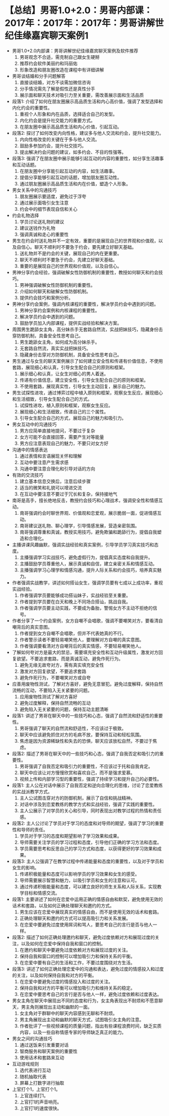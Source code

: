 # 【总结】男哥1.0+2.0：男哥内部课：2017年：2017年：2017年：男哥讲解世纪佳缘嘉宾聊天案例1

-   男哥1.0+2.0内部课：男哥讲解世纪佳缘嘉宾聊天案例及软件推荐
    1.  男哥观念不合适，需克制自己跟女生硬掰
    2.  推荐约会软件美丽约和玛丽佑
    3.  形象改造和朋友圈改造在课程中有详细讲解
-   男哥谈结婚和分手问题解答
    1.  直接谈结婚，对方不谈需加微信咨询
    2.  分手情况需先了解是假性还是真性分手
    3.  展示面和聊天技术对吸引力至关重要，需改善展示面和生活品质
-   段落1: 介绍了如何在朋友圈展示高品质生活和内心高价值，强调了发型选择和内化约会的重要性。
    1.  重视个人形象和内在品质，选择适合自己的发型。
    2.  内化约会是提升社交能力的重要方式。
    3.  在朋友圈中展示高品质生活和内心价值，引起互动。
-   段落2: 探讨了如何改变内向性格，建议多与他人交流和约会，提升社交能力。
    1.  内向性格改变的关键在于多与他人交流。
    2.  鼓励多参加约会，提升社交技巧。
    3.  提出解决约会问题的建议，如多约会、不目的性强等。
-   段落3: 强调了在朋友圈中展示能够引起互动的内容的重要性，如分享生活趣事和互动话题。
    1.  在朋友圈中分享能引起互动的内容，如生活趣事。
    2.  提倡分享能够引起互动的话题，增加朋友圈互动性。
    3.  通过朋友圈展示高品质生活和内在价值，塑造个人形象。
-   男女关系中的沟通技巧
    1.  朋友圈展示要适度，避免过于浮夸
    2.  通过展示面吸引女生注意
    3.  约会中的细节表现自信和关心
-   约会礼物选择
    1.  学员讨论送礼物的建议
    2.  建议送钱作为礼物
    3.  强调真诚和走心的重要性
-   男生在约会时送礼物并不一定有效，重要的是展现自己的世界观和价值观，以及自信心。聊天不顺利时不要急于约会，要先建立好聊天基础。
    1.  送礼物并不是约会的关键，展现自己的内在更重要。
    2.  聊天不顺利时不要急于约会，先建立好聊天基础。
    3.  重要的是展现自己的世界观和价值观，以及自信心。
-   男神分享约会经验，强调破解女性防御机制的重要性，教授如何聊天和约会技巧。
    1.  男神强调破解女性防御机制的重要性。
    2.  介绍如何聊天和破解女性防御机制。
    3.  提供约会技巧和案例分析。
-   男神分享约会案例，强调内核课程的重要性，解决学员约会中遇到的问题。
    1.  男神分享约会案例和内核课程的重要性。
    2.  解决学员约会中遇到的问题。
    3.  鼓励学员加入内部课程，提供实战经验和解决方案。
-   周围男生跪舔女主角，高分妹杀手无套路自然流，实战把妹技巧，隐藏身份击穿防御机制，具备安全性思考自己。
    1.  男生跪舔女主角，如何成为高分妹杀手。
    2.  无套路自然流，真实实战把妹技巧。
    3.  隐藏身份击穿对方防御机制，具备安全性思考自己。
-   男生通过与女生的聊天案例展示了如何建立安全性和传递有价值信息，不使用套路，展现细心和认真，引导女生配合自己的原则和框架。
    1.  展示细心和认真，让女生对细心的男人着迷。
    2.  传递有价值信息，建立安全性，引导女生配合自己的原则和框架。
    3.  不使用套路，展现真实性，引导女生主动回复，展示自己的魅力。
-   男生试探性进攻，通过博弈过程中植入原则和框架，观察女生反应，展现细心和生活细致，引导女生配合自己的方式。
    1.  试探性进攻，植入原则和框架，观察女生反应。
    2.  展现细心和生活细致，传递自己的三个属性。
    3.  引导女生配合自己的方式，展现自己的魅力和吸引力。
-   男女互动中的沟通技巧
    1.  男方应简单直接地提问，不要过于复杂
    2.  女方可能不会直接回答，需要产生对等能量
    3.  男方应注意表现自己的魅力，不要只对女方好
-   沟通中的情感表达
    1.  通过表情和言语展现关怀和理解
    2.  互动中要注意产生需求感
    3.  沟通中要注意合理化和引导对话的方向
-   有效的交流技巧
    1.  建立基本信息交换后，注意后续步骤
    2.  适当的微笑和礼貌可以增进交流
    3.  在互动中要注意不要过于冗长和复杂，保持接地气
-   南哥是高手，擅长绝地反击，教授约会技巧和心理战术，强调安全性和情感互动。
    1.  南哥强调约会时聊世界观、价值观和恋爱观，展示脆弱一面，促进情感互动。
    2.  南哥建议送礼物、聊心理学，引导情感发展，营造亲密氛围。
    3.  南哥强调尊重和真诚，教授实用技巧，避免欺骗和跪舔行为，提倡自我塑造和合理化。
-   主播讲课风趣幽默，强调实战经验和真实案例，引导学员学习真实技巧和态度。
    1.  主播强调学习实战技巧，避免虚假行为，提倡真实态度和自我提升。
    2.  主播鼓励学员尊重他人，展示真诚和自信，建立亲密关系和情感互动。
    3.  主播强调学习心理学和情感沟通，提升人际关系和约会技巧，培养真实魅力。
-   作者强调实战教学，讲述如何搭讪女生，强调学员要有七成以上成功率，重视实战经验。
    1.  作者强调学员要能够成功搭讪妹子，实战经验至关重要。
    2.  作者提到学员要在白天和晚上不同场合搭讪，挑战自我。
    3.  作者强调学员要主动实践，不要成为备胎，警惕女方不主动不拒绝的信号。
-   作者分享了一个约会案例，女方自嘲不会唱歌，强调不要嘲笑对方，要看清自嘲背后的真实意图。
    1.  作者提到女方自嘲不会唱歌，但并不代表她真的不行。
    2.  作者警示读者不要轻易嘲笑他人，要理解对方自嘲的真实意图。
    3.  作者强调要看清对方自嘲背后的真实情感，不要轻易嘲笑他人。
-   了解如何夸对方是最大的禁忌，需要填充安全性和互动升级属性，激发对方回复欲望。不要追求套路，而是真诚互动，避免作死行为。
    1.  避免无缘无故夸对方，需有真实填充安全性
    2.  激发对方回复欲望，不要追求套路
    3.  避免作死行为，不要嘲笑对方或自夸
-   应善用废物性测试，了解对方喜好，避免无意冒犯。避免过度解释，保持自然流畅的互动，不要陷入无关紧要的问题。
    1.  应用废物性测试了解对方喜好
    2.  避免过度解释，保持自然流畅的互动
    3.  避免陷入无关紧要的问题，保持互动主题清晰
-   段落1: 讲述了男哥在聊天中的一些技巧和心态，强调了自然流和舒适性的重要性。
    1.  男哥强调了聊天的自然流和舒适性，不应该过于极致。
    2.  聊天中应该避免抓住对方的毛病不放，要保持互动和轻松氛围。
    3.  焦虑是因为资源稀缺性和失去的恐惧，聊天应该放松自然，不要过于焦虑。
-   段落2: 描述了男哥在聊天中的一些技巧和心态，强调了自我否定和吸引力的重要性。
    1.  男哥强调了自我否定和吸引力的重要性，不应该过于托和自我肯定。
    2.  聊天中应该让对方慢慢欣赏和喜欢自己，而不是强求爱慕。
    3.  视频上传和内部学习型的重要性，强调了持续学习和提升自己的必要性。
-   段落1: 主人公在对话中展示了自我否定和逆向合理化的思维，讨论了恋爱教练的实战派教学方式。
    1.  主人公试图击穿对方的防御机制，展示了自信和挑战精神。
    2.  对话中涉及到恋爱教练的教学方式和实战经验，强调了实践的重要性。
    3.  主人公展示了对学员的关心和引导，同时表现出对教学过程的热情和责任感。
-   段落2: 主人公讨论了学员对于学习的态度和对导师的期望，强调了学习的重要性和导师的责任。
    1.  学员对于学习的态度和期望影响了学习效果和成果。
    2.  导师需要关注学员的学习过程和态度，引导他们正确的学习方法和态度。
    3.  学员需要思考和反思自己的学习方式和态度，以获得更好的学习效果和成果。
-   段落3: 主人公强调了在教学过程中传递能量和态度的重要性，以及对于学员和女生的影响。
    1.  传递积极能量和态度可以影响学员的学习效果和女生的感受。
    2.  导师需要展示智慧和魅力，以吸引学员和女生的注意和认可。
    3.  通过传递积极能量和态度，可以建立良好的师生关系和人际关系，实现教学目标和情感交流。
-   段落1: 主要讲述了如何在恋爱中运用正确的情感自由和默契，避免使用无效的话术和套路，以及如何正确处理聊天和邀约的方式。
    1.  男生应该在恋爱中展现真实的情感自由，而不是使用无效的话术和套路。
    2.  正确处理聊天和邀约的方式可以提高吸引力和关系发展。
    3.  在恋爱中要避免过度使用屌词和骂人，要思考自己的言行是否与他人一样。
-   段落2: 描述了如何正确处理邀约和聊天，避免过度依赖对方和展现过度的关注，以及如何在恋爱中保持自我和窗口的控制。
    1.  在邀约和聊天中要避免过度依赖对方和展现过度的关注。
    2.  保持自我和窗口的控制可以增加吸引力和保持关系的平衡。
    3.  在恋爱中要有自己的生活和工作，不要过度围绕对方生活。
-   段落3: 讲述了如何正确处理恋爱中的沟通和表达，避免过度的情感投入和过度的关注，以及如何保持自我和对方的平衡。
    1.  在恋爱中要避免过度的情感投入和过度的关注。
    2.  保持自我和对方的平衡可以增加吸引力和维持关系的稳定。
    3.  在恋爱中要思考自己的言行是否与他人一样，避免过度依赖和过度表达。
-   男女主角在聊天中展现出不同的态度和行为，女主角表现出不耐烦和不愿意聊天，男主角则展现出主动和幽默的一面。
    1.  女主角对于群聊中的聊天内容感到无聊和不耐烦。
    2.  男主角展现出主动和幽默的聊天方式，试图吸引女主角的注意。
    3.  作者批评了一些视频课程的质量问题，指出有些课程浪费时间，缺乏实质内容，以及一些自称情感专家的导师缺乏真正的能力。
-   男女之间的沟通技巧
    1.  通过送饭来引发重要对话
    2.  智商服务和聊天案例的重要性
    3.  使用话术和套路来互动
-   互动游戏规则
    1.  选代表进行互动
    2.  随机抽取代表
    3.  屏幕上打数字进行抽取
-   上官打个1，上官打个1。
    1.  上官连续打1。
    2.  上官打1的声音响亮。
    3.  上官打1的速度很快。